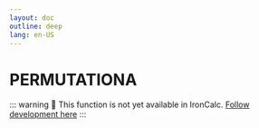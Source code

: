 ```yaml
---
layout: doc
outline: deep
lang: en-US
---
```


# PERMUTATIONA

::: warning
🚧 This function is not yet available in IronCalc.
[Follow development here](https://github.com/ironcalc/IronCalc/labels/Functions)
:::